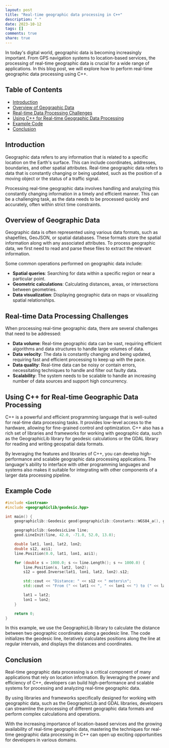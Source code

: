 ```yaml
---
layout: post
title: "Real-time geographic data processing in C++"
description: " "
date: 2023-10-12
tags: []
comments: true
share: true
---
```


In today's digital world, geographic data is becoming increasingly important. From GPS navigation systems to location-based services, the processing of real-time geographic data is crucial for a wide range of applications. In this blog post, we will explore how to perform real-time geographic data processing using C++.

## Table of Contents
- [Introduction](#introduction)
- [Overview of Geographic Data](#overview-of-geographic-data)
- [Real-time Data Processing Challenges](#real-time-data-processing-challenges)
- [Using C++ for Real-time Geographic Data Processing](#using-c++-for-real-time-geographic-data-processing)
- [Example Code](#example-code)
- [Conclusion](#conclusion)

## Introduction

Geographic data refers to any information that is related to a specific location on the Earth's surface. This can include coordinates, addresses, boundaries, and other spatial attributes. Real-time geographic data refers to data that is constantly changing or being updated, such as the position of a moving object or the status of a traffic signal.

Processing real-time geographic data involves handling and analyzing this constantly changing information in a timely and efficient manner. This can be a challenging task, as the data needs to be processed quickly and accurately, often within strict time constraints.

## Overview of Geographic Data

Geographic data is often represented using various data formats, such as shapefiles, GeoJSON, or spatial databases. These formats store the spatial information along with any associated attributes. To process geographic data, we first need to read and parse these files to extract the relevant information.

Some common operations performed on geographic data include:

- **Spatial queries**: Searching for data within a specific region or near a particular point.
- **Geometric calculations**: Calculating distances, areas, or intersections between geometries.
- **Data visualization**: Displaying geographic data on maps or visualizing spatial relationships.

## Real-time Data Processing Challenges

When processing real-time geographic data, there are several challenges that need to be addressed:

- **Data volume**: Real-time geographic data can be vast, requiring efficient algorithms and data structures to handle large volumes of data.
- **Data velocity**: The data is constantly changing and being updated, requiring fast and efficient processing to keep up with the pace.
- **Data quality**: Real-time data can be noisy or contain errors, necessitating techniques to handle and filter out faulty data.
- **Scalability**: The system needs to be scalable to handle an increasing number of data sources and support high concurrency.

## Using C++ for Real-time Geographic Data Processing

C++ is a powerful and efficient programming language that is well-suited for real-time data processing tasks. It provides low-level access to the hardware, allowing for fine-grained control and optimization. C++ also has a rich set of libraries and frameworks for working with geographic data, such as the GeographicLib library for geodesic calculations or the GDAL library for reading and writing geospatial data formats.

By leveraging the features and libraries of C++, you can develop high-performance and scalable geographic data processing applications. The language's ability to interface with other programming languages and systems also makes it suitable for integrating with other components of a larger data processing pipeline.

## Example Code

```cpp
#include <iostream>
#include <geographiclib/geodesic.hpp>

int main() {
    geographiclib::Geodesic geod(geographiclib::Constants::WGS84_a(), geographiclib::Constants::WGS84_f());

    geographiclib::GeodesicLine line;
    geod.LineInit(line, 42.0, -71.0, 52.0, 13.0);

    double lat1, lon1, lat2, lon2;
    double s12, azi1;
    line.Position(0.0, lat1, lon1, azi1);

    for (double s = 1000.0; s <= line.Length(); s += 1000.0) {
        line.Position(s, lat2, lon2);
        s12 = geod.Inverse(lat1, lon1, lat2, lon2).s12;

        std::cout << "Distance: " << s12 << " meters\n";
        std::cout << "From (" << lat1 << ", " << lon1 << ") to (" << lat2 << ", " << lon2 << ")\n";

        lat1 = lat2;
        lon1 = lon2;
    }

    return 0;
}
```

In this example, we use the GeographicLib library to calculate the distance between two geographic coordinates along a geodesic line. The code initializes the geodesic line, iteratively calculates positions along the line at regular intervals, and displays the distances and coordinates.

## Conclusion

Real-time geographic data processing is a critical component of many applications that rely on location information. By leveraging the power and efficiency of C++, developers can build high-performance and scalable systems for processing and analyzing real-time geographic data.

By using libraries and frameworks specifically designed for working with geographic data, such as the GeographicLib and GDAL libraries, developers can streamline the processing of different geographic data formats and perform complex calculations and operations.

With the increasing importance of location-based services and the growing availability of real-time geographic data, mastering the techniques for real-time geographic data processing in C++ can open up exciting opportunities for developers in various domains.